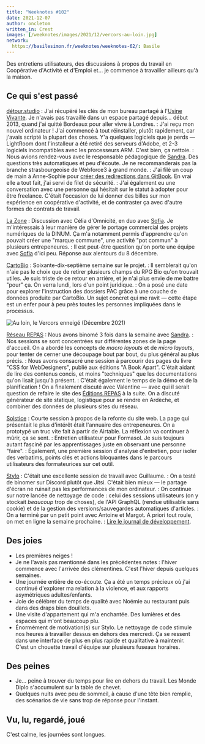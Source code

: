 ```yaml
---
title: "Weeknotes #102"
date: 2021-12-07
author: oncletom
written_in: Crest
images: [/weeknotes/images/2021/12/vercors-au-loin.jpg]
network:
  https://basilesimon.fr/weeknotes/weeknotes-62/: Basile
---
```


Des entretiens utilisateurs, des discussions à propos du travail en Coopérative d'Activité et d'Emploi et… je commence à travailler ailleurs qu'à la maison.

<!--more-->

## Ce qui s'est passé

[détour.studio]
: J'ai récupéré les clés de mon bureau partagé à l'[Usine Vivante]. Je n'avais pas travaillé dans un espace partagé depuis… début 2013, quand j'ai quitté Bordeaux pour aller vivre à Londres.
: J'ai reçu mon nouvel ordinateur ! J'ai commencé à tout réinstaller, plutôt rapidement, car j'avais scripté la plupart des choses. Y'a quelques logiciels que je perds — LightRoom dont l'installeur a été retiré des serveurs d'Adobe, et 2-3 logiciels incompatibles avec les processeurs ARM. C'est bien, ça nettoie.
: Nous avions rendez-vous avec le responsable pédagogique de [Sandra]. Des questions très automatiques et peu d'écoute. Je ne recommanderais pas la branche strasbourgeoise de Webforce3 à grand monde.
: J'ai filé un coup de main à Anne-Sophie pour [créer des redirections dans GitBook](https://github.com/betagouv/doc.incubateur.net-communaute/pull/56/files). En vrai elle a tout fait, j'ai servi de filet de sécurité.
: J'ai également eu une conversation avec une personne qui hésitait sur le statut à adopter pour être freelance. C'était l'occasion de lui donner des billes sur mon expérience en coopérative d'activité, et de contraster ça avec d'autre formes de contrats de travail.

[La Zone]
: Discussion avec Célia d'Omnicité, en duo avec [Sofia]. Je m'intéressais à leur manière de gérer le portage commercial des projets numériques de la DINUM. Ça m'a notamment permis d'apprendre qu'on pouvait créer une "marque commune", une activité "pot commun" à plusieurs entrepeneures.
: Il est peut-être question qu'on porte une équipe avec [Sofia] d'ici peu. Réponse aux alentours du 8 décembre.

[CartoBio]
: Soixante-dix-septième semaine sur le projet.
: Il semblerait qu'on n'aie pas le choix que de retirer plusieurs champs du RPG Bio qu'on trouvait utiles. Je suis triste de ce retour en arrière, et je n'ai plus envie de me battre "pour" ça. On verra lundi, lors d'un point juridique.
: On a posé une date pour explorer l'instruction des dossiers PAC grâce à une couche de données produite par CartoBio. Un sujet concret qui me ravit — cette étape est un enfer pour à peu près toutes les personnes impliquées dans le processus.

![](/weeknotes/images/2021/12/vercors-au-loin.jpg "Au loin, le Vercors enneigé (Décembre 2021)")

[Réseau REPAS]
: Nous avons binomé 3 fois dans la semaine avec [Sandra].
: Nos sessions se sont concentrées sur différentes zones de la page d'accueil. On a abordé les concepts de _macro layouts_ et de _micro layouts_, pour tenter de cerner une découpage bout par bout, du plus général au plus précis.
: Nous avons consacré une session à parcourir des pages du livre "CSS for WebDesigners", publié aux éditions "A Book Apart". C'était aidant de lire des contenus concis, et moins "techniques" que les documentations qu'on lisait jusqu'à présent.
: C'était également le temps de la démo et de la planification ! On a finalement discuté avec Valentine — avec qui il serait question de refaire le site des [Éditions REPAS](https://editionsrepas.free.fr/) à la suite. On a discuté générateur de site statique, logistique pour se rendre en Ardèche, et combiner des données de plusieurs sites du réseau.

[Solstice]
: Courte session à propos de la refonte du site web. La page qui présentait le plus d'intérêt était l'annuaire des entrepeneures. On a prototypé un truc vite fait à partir de Airtable. La réflexion va continuer à mûrir, ça se sent.
: Entretien utilisateur pour Formasol. Je suis toujours autant fasciné par les apprentissages juste en observant une personne "faire".
: Également, une première session d'analyse d'entretien, pour isoler des verbatims, points clés et actions bloquantes dans le parcours utilisateurs des formateurices sur cet outil.

[Stylo]
: C'était une excellente session de travail avec Guillaume.
: On a testé de binomer sur Discord plutôt que Jitsi. C'était bien mieux — le partage d'écran ne ruinait pas les performances de mon ordinateur.
: On continue sur notre lancée de nettoyage de code : celui des sessions utilisateurs (on y stockait _beaucoup_ trop de choses), de l'API GraphQL (rendue utilisable sans cookie) et de la gestion des versions/sauvegardes automatiques d'articles.
: On a terminé par un petit point avec Antoine et Margot. A priori tout roule, on met en ligne la semaine prochaine.
: [Lire le journal de développement](https://github.com/EcrituresNumeriques/stylo/blob/master/JOURNAL.md).

## Des joies

- Les premières neiges !
- Je ne l'avais pas mentionné dans les précédentes notes : l'hiver commence avec l'arrivée des clémentines. C'est l'hiver depuis quelques semaines.
- Une journée entière de co-écoute. Ça a été un temps précieux où j'ai continué d'explorer ma relation à la violence, et aux rapports asymétriques adultes/enfants.
- Joie de célébrer du temps de qualité avec Noémie au restaurant puis dans des draps bien douillets.
- Une visite d'appartement qui m'a enchantée. Des lumières et des espaces qui m'ont beaucoup plu.
- Énormément de motivation(s) sur Stylo. Le nettoyage de code stimule nos heures à travailler dessus en dehors des mercredi. Ça se ressent dans une interface de plus en plus rapide et qualitative à maintenir. C'est un chouette travail d'équipe sur plusieurs fuseaux horaires.

## Des peines

- Je… peine à trouver du temps pour lire en dehors du travail. Les Monde Diplo s'accumulent sur la table de chevet.
- Quelques nuits avec peu de sommeil, à cause d'une tête bien remplie, des scénarios de vie sans trop de réponse pour l'instant.

## Vu, lu, regardé, joué

C'est calme, les journées sont longues.

[détour.studio]: /
[Solstice]: https://solstice.coop/
[Stylo]: https://github.com/EcrituresNumeriques/stylo
[CartoBio]: https://cartobio.org/
[Usine Vivante]: https://www.usinevivante.org
[La Zone]: http://la.zone
[YesWiki]: https://yeswiki.net
[NatureProgres]: http://np26.fr/
[Réseau REPAS]: http://www.reseaurepas.free.fr/

[Noémie]: https://noemiegirard.co
[Sandra]: https://sandrakpodar.net/
[Juliette]: https://twitter.com/ju_net01
[Sofia]: https://twitter.com/sofiaboulaarab
[Guillaume]: https://www.yuzutech.fr/
[Antoine]: https://www.quaternum.net/
[Yannick]: https://elsif.fr/
[Basile]: https://basilesimon.fr/
[Maïtané]: https://maiwann.net/
[Laurent]: https://cocotier.xyz/
[Audrey]: https://fr.linkedin.com/in/audreybramy
